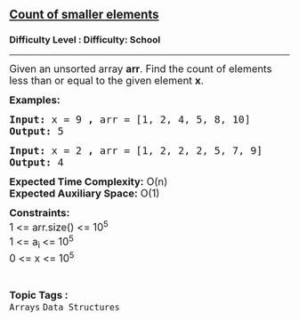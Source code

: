 <h2><a href="https://www.geeksforgeeks.org/problems/count-of-smaller-elements5947/1?page=1&category=Arrays&difficulty=School&status=solved,unsolved,attempted&sortBy=difficulty">Count of smaller elements</a></h2><h3>Difficulty Level : Difficulty: School</h3><hr><div class="problems_problem_content__Xm_eO"><p><span style="font-size: 18px;">Given an unsorted array <strong>arr</strong>. Find the count of elements less than or equal to the given element <strong>x</strong>.</span></p>
<p><span style="font-size: 18px;"><strong>Examples:</strong></span></p>
<pre><span style="font-size: 18px;"><strong>Input: </strong>x = 9<strong> , </strong>arr = [1, 2, 4, 5, 8, 10] 
<strong>Output: </strong>5</span></pre>
<pre><span style="font-size: 18px;"><strong>Input: </strong>x = 2<strong> , </strong>arr = [1, 2, 2, 2, 5, 7, 9] 
<strong>Output: </strong>4</span></pre>
<p><span style="font-size: 18px;"><strong>Expected Time Complexity:</strong> O(n)<br><strong>Expected Auxiliary Space:</strong> O(1)</span></p>
<p><span style="font-size: 18px;"><strong>Constraints:</strong><br>1 &lt;= arr.size() &lt;= 10<sup>5<br></sup>1 &lt;= a<sub>i </sub>&lt;= 10<sup>5<br></sup>0 &lt;= x &lt;= 10<sup>5</sup></span></p></div><br><p><span style=font-size:18px><strong>Topic Tags : </strong><br><code>Arrays</code>&nbsp;<code>Data Structures</code>&nbsp;